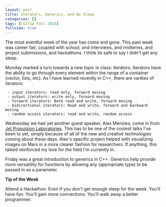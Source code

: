 ```yaml
---
layout: post
title: Iterators, Generics, and No Sleep
categories: []
tags: [CS371p Fall 2015]
fullview: true
---
```


The most eventful week of the year has come and gone. This past week was career fair, coupled with school, and interviews, and midterms, and project submissions, and hackathons. I think its safe to say I didn't get any sleep.

Monday marked a turn towards a new topic in class: iterators. Iterators have the ability to go through every element within the range of a container (vector, lists, etc). As I have learned recently in C++, there are varities of iterators: 
     
     - input iterators: read only, forward moving
     - output iterators: write only, forward moving
     - forward iterators: Both read and write, forward moving
     - bidirectional iterators: Read and write, forward and backward moving
     - random access iterators: read and write, random access

Wednesday we had yet another guest speaker, Alex Menzies, come in from [Jet Propulsion Laboratories](http://www.jpl.nasa.gov/). This has to be one of the coolest talks I've been to yet, simply because of all of the new and creative technologies coming about these days. Alex's specific project helped with visualizing images on Mars in a more clearer fashion for researchers. If anything, this talked reinforced my love for the field I'm currently in.

Friday was a great introduction to generics in C++. Generics help provide more versatility for functions by allowing any (appropriate type) to be passed in as a parameter. 

**Tip of the Week**

Attend a Hackathon.
Even if you don't get enough sleep for the week.
You'll have fun.
You'll gain more connections.
You'll walk away a better programmer.


